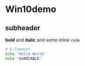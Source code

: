# Win10demo

## subheader

**bold** and **italic** and some inline `code`

```bash
# A Comment
echo 'Hello World'
echo "$VARIABLE"
```
